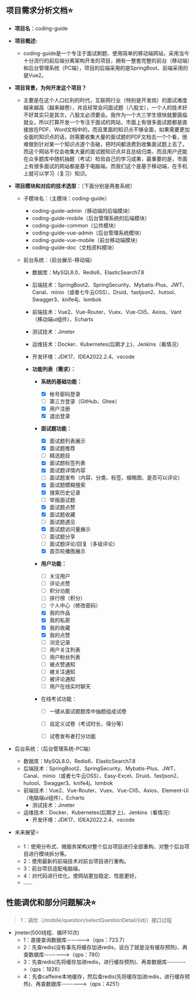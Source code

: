 

## 项目需求分析文档⭐

- **项目名**：coding-guide

- **项目概述:**

    - coding-guide是一个专注于面试刷题、使用简单的移动端网站，采用当今十分流行的前后端分离架构开发的项目，拥有一整套完整的前台（移动端）和后台管理系统（PC端），项目的后端采用的是SpringBoot、前端采用的是Vue2。

- **项目背景，为何开发这个项目？**

    - 主要是在这个人口红利的时代，互联网行业（特别是开发岗）的面试难度越来越高（越来越卷），并且经常会问面试题（八股文），一个人的技术好不好其实只是其次，八股文必须要会。我作为一个大三学生很快就要面临就业，所以打算开发一个专注于面试的网站，市面上有很多面试题都是直接放在PDF、Word文档中的，而且里面的知识点不够全面，如果需要更加全面的知识点的话，则需要收集大量的面试题的PDF文档去一个个看，很难做到针对某一个知识点逐个击破，把时间都浪费到收集面试题上去了。而这个网站不仅会收集大量的面试题知识点并且总结归类、而且用户还能在众多题库中随机抽题（考试）检验自己的学习成果，最重要的是，市面上有很多面试的网站都是基于电脑端，而我们这个是基于移动端，在手机上就可以学习（复习）知识。

- **项目模块和对应的技术选型**：（下面分别是两套系统）

    - 子模块名：（主模块：coding-guide）

        - coding-guide-admin（移动端的后端模块）
        - coding-guide-mobile（后台管理系统的后端模块）
        - coding-guide-common（公共模块）
        - coding-guide-vue-admin（后台管理系统模块）
        - coding-guide-vue-mobile（前台移动端模块）
        - coding-guide-doc（文档资料模块）

    - 前台系统：（前台展示-移动端）

        - 数据库：MySQL8.0、Redis6、ElasticSearch7.8
        - 后端技术：SpringBoot2、SpringSecurity、Mybatis-Plus、JWT、Canal、minio（或者七牛云OSS）、Druid、fastjson2、hutool、Swagger3、knife4j、lombok
        - 前端技术：Vue2、Vue-Router、Vuex、Vue-Cli5、Axios、Vant（移动端ui组件）、Echarts
        - 测试技术：Jmeter
        - 运维技术：Docker、Kubernetes(后期才上)、Jenkins（看情况）
        - 开发环境：JDK17、IDEA2022.2.4、vscode

        - **功能列表（需求）：**

            - **系统的基础功能：**

                - [X] 帐号密码登录
                - [ ] 第三方登录（GitHub、Gitee）
                - [X] 用户注册
                - [X] 退出登录

            - **面试题功能：**

                - [X] 面试题列表展示
                - [X] 面试题推荐
                - [ ] 精选题目
                - [X] 面试题标签列表
                - [X] 面试题详情内容
                - [ ] 面试题发布（内容、分类、标签、缩略图、是否可以评论）
                - [X] 面试题模糊搜索
                - [X] 搜索历史记录
                - [ ] 举报面试题
                - [X] 面试题点赞
                - [X] 面试题收藏
                - [ ] 面试题遇见
                - [X] 面试题访问量展示
                - [ ] 面试题分享
                - [ ] 面试题评论/回复（多级评论）
                - [X] 首页轮播图展示

            - **用户功能：**

                - [ ] 关注用户
                - [ ] 评论点赞
                - [ ] 积分功能
                - [ ] 排行榜（积分）
                - [ ] 个人中心（修改密码）
                - [X] 我的作品
                - [X] 我的私密
                - [X] 我的收藏
                - [X] 我的点赞
                - [ ] 浏览记录
                - [ ] 用户关注列表
                - [ ] 用户粉丝列表
                - [ ] 被点赞通知
                - [ ] 被关注通知
                - [ ] 被评论通知
                - [ ] 用户在线实时聊天
                
            - 在线考试功能：

                - [ ] 一键从面试题题库中抽题组成试卷
                - [ ] 自定义试卷（考试时长、得分等）
                - [ ] 试卷发布者打分功能



- 后台系统：（后台管理系统-PC端）

    - 数据库：MySQL8.0、Redis6、ElasticSearch7.8
    - 后端技术：SpringBoot2、SpringSecurity、Mybatis-Plus、JWT、Canal、minio（或者七牛云OSS）、Easy-Excel、Druid、fastjson2、hutool、Swagger3、knife4j、lombok
    - 前端技术：Vue2、Vue-Router、Vuex、Vue-Cli5、Axios、Element-Ui（电脑端ui组件）、Echarts
        - 测试技术：Jmeter
    - 运维技术：Docker、Kubernetes(后期才上)、Jenkins（看情况）
        - 开发环境：JDK17、IDEA2022.2.4、vscode
        
- 未来展望⭐
    - 1：使用分布式、微服务架构对整个后台项目进行全部重构、对整个后台项目进行模块拆分等。
    - 2：使用最新的前端技术对前台项目进行重构。
    - 3：前台项目适配电脑端。
    - 4：对代码进行优化，使网站更加稳定、性能更好。
    - ......

## 性能调优和部分问题解决⭐

> 1：调优（/mobile/question/selectQuestionDetail/{id}）接口过程
* jmeter(500线程、循环10次)
    * 1：直接查询数据库------->（qps：723.7）
    * 2：先查redis(没有事先将缓存加进redis，说白了就是没有缓存预热)、再查数据库-------->（qps：780）
    * 3：先查redis(先将缓存加进redis，进行缓存预热)、再查数据库-------->（qps：1826）
    * 4：先查caffeine本地缓存，然后查redis(先将缓存加进redis，进行缓存预热)、再查数据库-------->（qps：4251）










